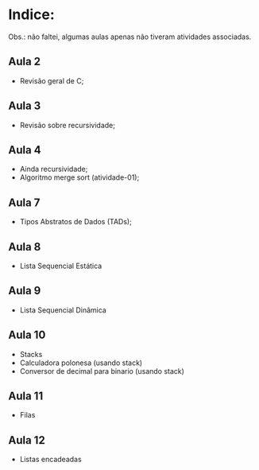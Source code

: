 # Indice:

Obs.: não faltei, algumas aulas apenas não tiveram atividades associadas.

## Aula 2

- Revisão geral de C;

## Aula 3

- Revisão sobre recursividade;

## Aula 4

- Ainda recursividade;
- Algoritmo merge sort (atividade-01);

## Aula 7

- Tipos Abstratos de Dados (TADs);

## Aula 8

- Lista Sequencial Estática

## Aula 9

- Lista Sequencial Dinâmica

## Aula 10

- Stacks
- Calculadora polonesa (usando stack)
- Conversor de decimal para binario (usando stack)

## Aula 11

- Filas

## Aula 12

- Listas encadeadas

